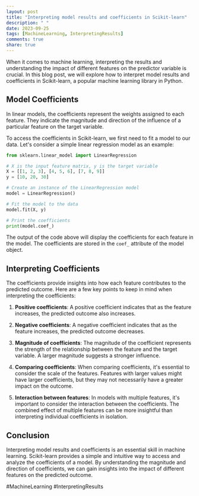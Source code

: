 ```yaml
---
layout: post
title: "Interpreting model results and coefficients in Scikit-learn"
description: " "
date: 2023-09-25
tags: [MachineLearning, InterpretingResults]
comments: true
share: true
---
```


When it comes to machine learning, interpreting the results and understanding the impact of different features on the predictor variable is crucial. In this blog post, we will explore how to interpret model results and coefficients in Scikit-learn, a popular machine learning library in Python.

## Model Coefficients

In linear models, the coefficients represent the weights assigned to each feature. They indicate the magnitude and direction of the influence of a particular feature on the target variable.

To access the coefficients in Scikit-learn, we first need to fit a model to our data. Let's consider a simple linear regression model as an example:

```python
from sklearn.linear_model import LinearRegression

# X is the input feature matrix, y is the target variable
X = [[1, 2, 3], [4, 5, 6], [7, 8, 9]]
y = [10, 20, 30]

# Create an instance of the LinearRegression model
model = LinearRegression()

# Fit the model to the data
model.fit(X, y)

# Print the coefficients
print(model.coef_)
```

The output of the code above will display the coefficients for each feature in the model. The coefficients are stored in the `coef_` attribute of the model object.

## Interpreting Coefficients

The coefficients provide insights into how each feature contributes to the predicted outcome. Here are a few key points to keep in mind when interpreting the coefficients:

1. **Positive coefficients**: A positive coefficient indicates that as the feature increases, the predicted outcome also increases.

2. **Negative coefficients**: A negative coefficient indicates that as the feature increases, the predicted outcome decreases.

3. **Magnitude of coefficients**: The magnitude of the coefficient represents the strength of the relationship between the feature and the target variable. A larger magnitude suggests a stronger influence.

4. **Comparing coefficients**: When comparing coefficients, it's essential to consider the scale of the features. Features with larger values might have larger coefficients, but they may not necessarily have a greater impact on the outcome.

5. **Interaction between features**: In models with multiple features, it's important to consider the interaction between the coefficients. The combined effect of multiple features can be more insightful than interpreting individual coefficients in isolation.

## Conclusion

Interpreting model results and coefficients is an essential skill in machine learning. Scikit-learn provides a simple and intuitive way to access and analyze the coefficients of a model. By understanding the magnitude and direction of coefficients, we can gain insights into the impact of different features on the predicted outcome.

#MachineLearning #InterpretingResults